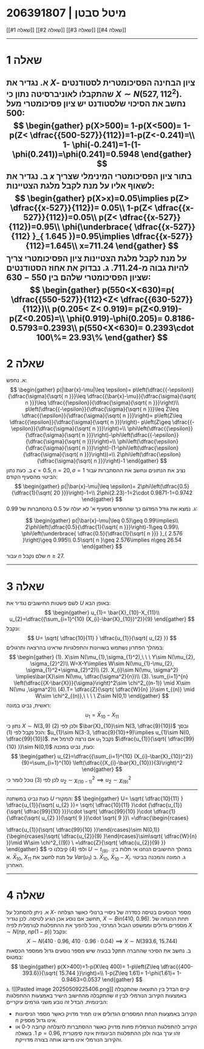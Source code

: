 # מיטל סבטן | 206391807

[[#שאלה 1]]
[[#שאלה 2]]
[[#שאלה 3]]
[[#שאלה 4]]

---


# שאלה 1
א. נגדיר את $X$- ציון הבחינה הפסיכומטרית לסטודנטים שהתקבלו לאוניברסיטה 
נתון כי $X\sim N(527,112^2)$. 
נחשב את הסיכוי שלסטודנט יש ציון פסיכומטרי מעל 500:
$$
\begin{gather}
p(X>500)= 1-p(X<500)= 1-p(Z< \dfrac{{500-527}}{112})=1-p(Z<-0.241)=\\
1- \phi(-0.241)=1-(1-\phi(0.241))=\phi(0.241)=0.5948
\end{gather}
$$
ב. נגדיר את $x$ בתור ציון הפסיכומטרי המינימלי שצריך לשאוף אליו על מנת לקבל מלגת הצטיינות:
$$
\begin{gather}
p(X>x)=0.05\implies p(Z> \dfrac{{x-527}}{112})= 0.05\\ 
1-p(Z< \dfrac{{x-527}}{112})=0.05\\
p(Z< \dfrac{{x-527}}{112})=0.95\\
\phi(\underbrace{  \dfrac{{x-527}}{112} }_{ 1.645 })=0.95\implies \dfrac{{x-527}}{112}=1.645\\
x=711.24
\end{gather}
$$
על מנת לקבל מלגת הצטיינות ציון הפסיכומטרי צריך להיות גבוה מ-$711.24$. 
ג. נבדוק את אחוז הסטודנטים שציון הפסיכומטרי שלהם בין $550-630$:
$$
\begin{gather}
p(550<X<630)=p( \dfrac{{550-527}}{112}<Z< \dfrac{{630-527}}{112})\\
p(0.205< Z< 0.919)= p(Z<0.919)-p(Z<0.205)=\\
\phi(0.919)-\phi(0.205)= 0.8186-0.5793=0.2393\\
p(550<X<630)= 0.2393\cdot 100\%= 23.93\%
\end{gather}
$$
---
# שאלה 2
א. נחפש:
$$
\begin{gather}
p(|\bar{x}-\mu|\leq \epsilon)= p\left(\dfrac{{-\epsilon}}{\dfrac{\sigma}{\sqrt{ n }}}\leq \dfrac{{\bar{x}-\mu}}{\dfrac{\sigma}{\sqrt{ n }}}\leq \dfrac{{\epsilon}}{\dfrac{\sigma}{\sqrt{ n }}}\right)\\
p\left(\dfrac{{-\epsilon}}{\dfrac{\sigma}{\sqrt{ n }}}\leq Z\leq \dfrac{{\epsilon}}{\dfrac{\sigma}{\sqrt{ n }}}\right)= p\left(Z\leq \dfrac{{\epsilon}}{\dfrac{\sigma}{\sqrt{ n }}}\right)- p\left(Z\geq \dfrac{{-\epsilon}}{\dfrac{\sigma}{\sqrt{ n }}}\right)=\\
\phi\left(\dfrac{{\epsilon}}{\dfrac{\sigma}{\sqrt{ n }}}\right)-\phi\left(\dfrac{{-\epsilon}}{\dfrac{\sigma}{\sqrt{ n }}}\right)=\\
\phi\left(\dfrac{\epsilon}{\dfrac{\sigma}{\sqrt{ n }}}\right)-(1-\phi\left(\dfrac{\epsilon}{\dfrac{\sigma}{\sqrt{ n }}}\right))=\\
2\phi\left(\dfrac{\epsilon}{\dfrac{\sigma}{\sqrt{ n }}}\right)-1
\end{gather}
$$
ב. כעת נתון $\epsilon=0.5, n=20, \sigma=1$ נציב את הנתונים ונחשב את ההסתברות עבור הביטוי מהסעיף הקודם:
$$
\begin{gather}
p(|\bar{x}-\mu|\leq \epsilon)= 2\phi\left(\dfrac{0.5}{\dfrac{1}{\sqrt{ 20 }}}\right)-1=\\
2\phi(2.23)-1=2\cdot 0.9871-1=0.9742
\end{gather}
$$
ג. נמצא את גודל המדגם כך שההפרש מסעיף א' לא יעלה על $0.5$ בהסתברות של $0.99$:

$$
\begin{gather}
p(|\bar{x}-\mu|\leq 0.5)\geq 0.99\implies\\
2\phi\left(\dfrac{0.5}{\dfrac{1}{\sqrt{ n }}}\right)-1\geq 0.99\\
\phi\left(\underbrace{ \dfrac{0.5}{\dfrac{1}{\sqrt{ n }}} }_{ 2.576 }\right)\geq 0.995\\
0.5\sqrt{ n }\geq 2.576\implies n\geq 26.54
\end{gather}
$$
עבור $n$ שלם נקבל $n\geq27$. 

---
# שאלה 3
לשם פשטות החישובים נגדיר את $U$ באופן הבא: 
$$
\begin{gather}
u_{1}= \bar{X}_{10}-X_{11}\\
u_{2}=\dfrac{{\sum_{i=1}^{10} (X_{i}-\bar{X}_{10})^2}}{9}
\end{gather}
$$
ונקבל: 
$$
U= \sqrt{ \dfrac{10}{11} } \dfrac{u_{1}}{\sqrt{ u_{2} }}
$$
במהלך הפתרון נשתמש בשוויונות והתפלגויות שראינו בהרצאה ותרגולים:
$$
\begin{gather}
(1). X\sim N(\mu_{1},\sigma_{1}^2),\ \ \  Y\sim N(\mu_{2}, \sigma_{2}^2)\\
W=X-Y\implies W\sim N(\mu_{1}-\mu_{2}, \sigma_{1}^2+\sigma_{2}^2)\\
(2). X_{i}\sim N(\mu, \sigma^2) \implies\bar{X}\sim N(\mu, \dfrac{\sigma^2}{n})\\
(3). \sum_{i=1}^{n} \left(\dfrac{{X-\bar{X}}}{\sigma}\right)^2\sim \chi^2_{(n-1)} \mid X\sim N(\mu ,\sigma^2)\\
(4).T= \dfrac{Z}{\sqrt{ \dfrac{W}{n} }}\sim t_{(n)} \mid W\sim \chi^2_{(n)},\ \ \ \ Z\sim N(0,1)
\end{gather}
$$
ראשית, נביט במונה:
$$
u_{1}=\bar{X}_{10}-X_{11}
$$
נתון כי $X\sim N(3,9)$ ולכן לפי (2) $\bar{X}_{10}\sim N(3, \dfrac{9}{10})$ 
ובסך הכל נקבל לפי (1): $u_{1}\sim N(3-3, \dfrac{9}{10}+9)\implies u_{1}\sim N(0, \dfrac{99}{10})$. 
אם נרצה לנרמל את $u_{1}$ נקבל $\dfrac{u_{1}}{\sqrt{ \dfrac{99}{10} }}\sim N(0,1)$
כעת, נביט במכנה:
$$
\begin{gather}
u_{2}=\dfrac{{\sum_{i=1}^{10} (X_{i}-\bar{X}_{10})^2}}{9}=\sum_{i=1}^{10} \left(\dfrac{{X_{i}-\bar{X}_{10}}}{3}\right)^2
\end{gather}
$$
לכן לפי (3) נוכל לומר כי $u_{2}\sim \chi^2_{(10-1)}\implies u_{2}\sim \chi^2_{(9)}$

---

כעת נביט במשתנה $U$ המקורי:
$$
\begin{gather}
U= \sqrt{ \dfrac{10}{11} } \dfrac{u_{1}}{\sqrt{ u_{2} }}= \sqrt{ \dfrac{10}{11} }\cdot {\dfrac{u_{1}}{\sqrt{ \dfrac{99}{10} }}}\cdot \sqrt{ \dfrac{99}{10} }\cdot \dfrac{1}{\dfrac{\sqrt{ u_{2} }}{\sqrt{ 9 }}\cdot \sqrt{ 9 }}\\
=\dfrac{\begin{rcases}

\dfrac{u_{1}}{\sqrt{ \dfrac{99}{10} }}\end{rcases}\sim N(0,1)}  {\begin{rcases}\sqrt{ \dfrac{u_{2}}{9} }\end{rcases}\sim\sqrt{ \dfrac{W}{n} }}\mid W\sim \chi^2_{(9)}   \\
=\dfrac{Z}{\sqrt{ \dfrac{u_{2}}{9} }}
\end{gather}
$$
ולפי (4) קיבלנו כי $U\sim t_{(9)}$. 
במהלך החישובים הנחנו אי תלות בין:
א. $\bar{X}_{10}$, $X_{11}$ על מנת לחשב את $Var(u_{1})$ 
ב. $\bar{X}_{10}$, $\bar{X}_{10}-X_{i}$.
ג. המונה והמכנה בביטוי האחרון.

---
# שאלה 4
א. ניתן להסתכל על $X$- מספר הנוסעים בטיסה כסדרה של ניסויי ברנולי כאשר הצלחה תחשב אם נוסע אכן הגיע לטיסה. 
לכן נגדיר, $X\sim Bin(410,\  0.96)$. 
תחת ההנחה של מספרים גדולים וממשפט הגבול המרכזי, נוכל להפוך את ההתפלגות לנורמלית לפיה $X\sim N(n p,\ np(1-p))$ ונקבל: 
$$
X\sim N(410\cdot 0.96,\ 410\cdot 0.96\cdot 0.04)\implies X\sim N(393.6,\ 15.744)
$$
ב. נחשב את הסיכוי שהחברה תתקל בבעיה שיש מספר נוסעים גדול ממספר הכסאות במטוס:
$$
\begin{gather}
p(X>400)=1-p(X\leq 400)= 1-p\left(Z\leq \dfrac{{400-393.6}}{\sqrt{ 15.744 }}\right)=\\
1-p(Z\leq 1.61)= 1-\phi(1.61)= 1-0.9463=0.0537
\end{gather}
$$
ג. ![[Pasted image 20250509225406.png]]
קיים הבדל בין התוצאה שהתקבלה באמצעות הקירוב הנורמלי לבין זו שהתקבלה מהחישוב הישיר באמצעות ההתפלגות הבינומית. הבדל זה נובע משני גורמים עיקריים:
- הקירוב באמצעות הנחת המספרים הגדולים אינו תמיד מדויק כאשר מספר הניסיונות n אינו גדול מספיק.
- הקירוב להתפלגות הנורמלית פחות מדויק כאשר ההסתברות להצלחה קרובה ל-0 או 1. בשאלה $p=0.96$, זהו ערך גבוה ולכן ההתפלגות הבינומית אינה סימטרית והקירוב הנורמלי אינו מייצג אותה בצורה מדוייקת. 
